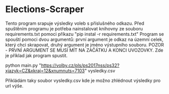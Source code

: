 # Elections-Scraper

Tento program srapuje výsledky voleb s příslušného odkazu.
Před spuštěním programu je potřeba nainstalovat knihovny 
ze souboru requirements.txt pomoci příkazu "pip instal -r requirements.txt"
Program se spouští pomoci dvou argumentů: první argument je odkaz na územní celek, 
který chci skrapovat, druhý argument je jméno výstupního souboru.
POZOR - PRVNÍ ARGUMENT SE MUSÍ MÍT NA ZAČÁTKU A KONCI UVOZOVKY.
Zde je příklad jak program spustit.

python main.py "https://volby.cz/pls/ps2017nss/ps32?xjazyk=CZ&xkraj=12&xnumnuts=7103" vysledky.csv

Přikládám taky soubor vysledky.csv kde je možno zhlédnout výsledky pro url výše.

